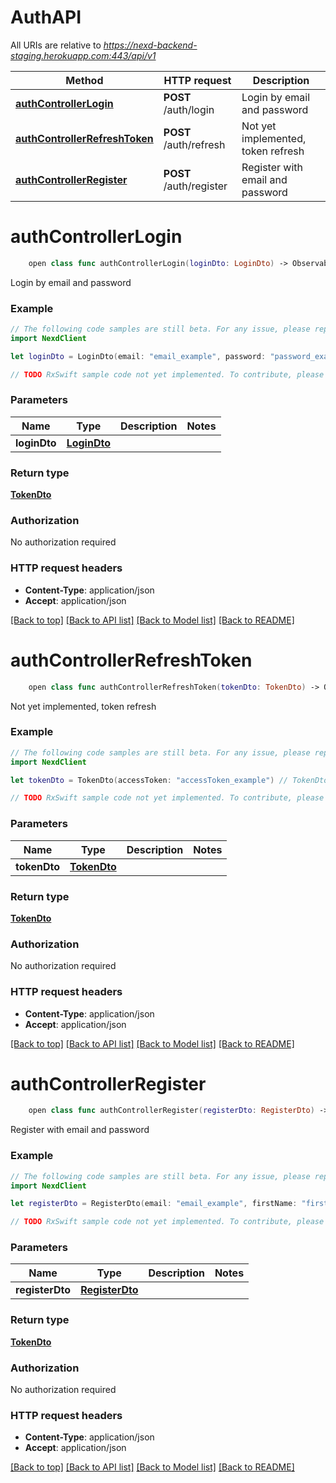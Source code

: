 # AuthAPI

All URIs are relative to *https://nexd-backend-staging.herokuapp.com:443/api/v1*

Method | HTTP request | Description
------------- | ------------- | -------------
[**authControllerLogin**](AuthAPI.md#authcontrollerlogin) | **POST** /auth/login | Login by email and password 
[**authControllerRefreshToken**](AuthAPI.md#authcontrollerrefreshtoken) | **POST** /auth/refresh | Not yet implemented, token refresh
[**authControllerRegister**](AuthAPI.md#authcontrollerregister) | **POST** /auth/register | Register with email and password 


# **authControllerLogin**
```swift
    open class func authControllerLogin(loginDto: LoginDto) -> Observable<TokenDto>
```

Login by email and password 

### Example 
```swift
// The following code samples are still beta. For any issue, please report via http://github.com/OpenAPITools/openapi-generator/issues/new
import NexdClient

let loginDto = LoginDto(email: "email_example", password: "password_example") // LoginDto | 

// TODO RxSwift sample code not yet implemented. To contribute, please open a ticket via http://github.com/OpenAPITools/openapi-generator/issues/new
```

### Parameters

Name | Type | Description  | Notes
------------- | ------------- | ------------- | -------------
 **loginDto** | [**LoginDto**](LoginDto.md) |  | 

### Return type

[**TokenDto**](TokenDto.md)

### Authorization

No authorization required

### HTTP request headers

 - **Content-Type**: application/json
 - **Accept**: application/json

[[Back to top]](#) [[Back to API list]](../README.md#documentation-for-api-endpoints) [[Back to Model list]](../README.md#documentation-for-models) [[Back to README]](../README.md)

# **authControllerRefreshToken**
```swift
    open class func authControllerRefreshToken(tokenDto: TokenDto) -> Observable<TokenDto>
```

Not yet implemented, token refresh

### Example 
```swift
// The following code samples are still beta. For any issue, please report via http://github.com/OpenAPITools/openapi-generator/issues/new
import NexdClient

let tokenDto = TokenDto(accessToken: "accessToken_example") // TokenDto | 

// TODO RxSwift sample code not yet implemented. To contribute, please open a ticket via http://github.com/OpenAPITools/openapi-generator/issues/new
```

### Parameters

Name | Type | Description  | Notes
------------- | ------------- | ------------- | -------------
 **tokenDto** | [**TokenDto**](TokenDto.md) |  | 

### Return type

[**TokenDto**](TokenDto.md)

### Authorization

No authorization required

### HTTP request headers

 - **Content-Type**: application/json
 - **Accept**: application/json

[[Back to top]](#) [[Back to API list]](../README.md#documentation-for-api-endpoints) [[Back to Model list]](../README.md#documentation-for-models) [[Back to README]](../README.md)

# **authControllerRegister**
```swift
    open class func authControllerRegister(registerDto: RegisterDto) -> Observable<TokenDto>
```

Register with email and password 

### Example 
```swift
// The following code samples are still beta. For any issue, please report via http://github.com/OpenAPITools/openapi-generator/issues/new
import NexdClient

let registerDto = RegisterDto(email: "email_example", firstName: "firstName_example", lastName: "lastName_example", phoneNumber: "phoneNumber_example", password: "password_example") // RegisterDto | 

// TODO RxSwift sample code not yet implemented. To contribute, please open a ticket via http://github.com/OpenAPITools/openapi-generator/issues/new
```

### Parameters

Name | Type | Description  | Notes
------------- | ------------- | ------------- | -------------
 **registerDto** | [**RegisterDto**](RegisterDto.md) |  | 

### Return type

[**TokenDto**](TokenDto.md)

### Authorization

No authorization required

### HTTP request headers

 - **Content-Type**: application/json
 - **Accept**: application/json

[[Back to top]](#) [[Back to API list]](../README.md#documentation-for-api-endpoints) [[Back to Model list]](../README.md#documentation-for-models) [[Back to README]](../README.md)


